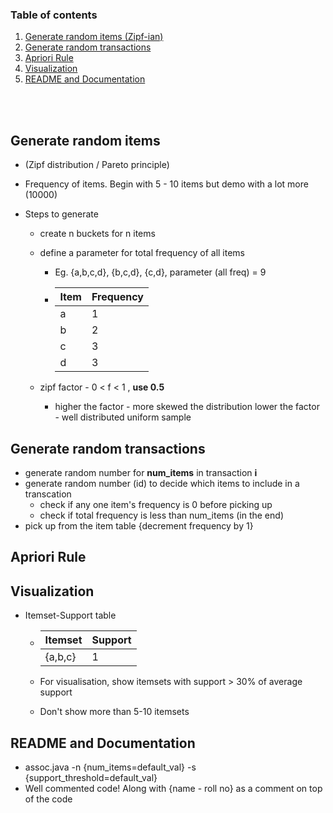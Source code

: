 ### Table of contents

1. [Generate random items (Zipf-ian)](#generate-random-items)
2. [Generate random transactions](#generate-random-transactions)
3. [Apriori Rule](#apriori-rule)
4. [Visualization](#visualization)
5. [README and Documentation](#readme-and-documentation)

<br><br>

## Generate random items

- (Zipf distribution / Pareto principle)

- Frequency of items. Begin with 5 - 10 items but demo with a lot more (10000)

- Steps to generate

  - create n buckets for n items 

  - define a parameter for total frequency of all items

    - Eg. {a,b,c,d}, {b,c,d}, {c,d}, parameter (all freq) = 9

    - | Item | Frequency |
      | ---- | --------- |
      | a    | 1         |
      | b    | 2         |
      | c    | 3         |
      | d    | 3         |

  - zipf factor - 0 < f < 1 , **use 0.5**

    - higher the factor - more skewed the distribution
      lower the factor - well distributed uniform sample

## Generate random transactions

- generate random number for **num_items** in transaction **i**
- generate random number (id) to decide which items to include in a transcation
  - check if any one item's frequency is 0 before picking up
  - check if total frequency is less than num_items (in the end)
- pick up from the item table {decrement frequency by 1}

## Apriori Rule

## Visualization

- Itemset-Support table

  - | Itemset | Support |
    | ------- | ------- |
    | {a,b,c} | 1       |

  - For visualisation, show itemsets with support > 30% of average support

  - Don't show more than 5-10 itemsets

## README and Documentation

- assoc.java -n {num_items=default_val} -s {support_threshold=default_val}
- Well commented code! Along with {name - roll no} as a comment on top of the code
